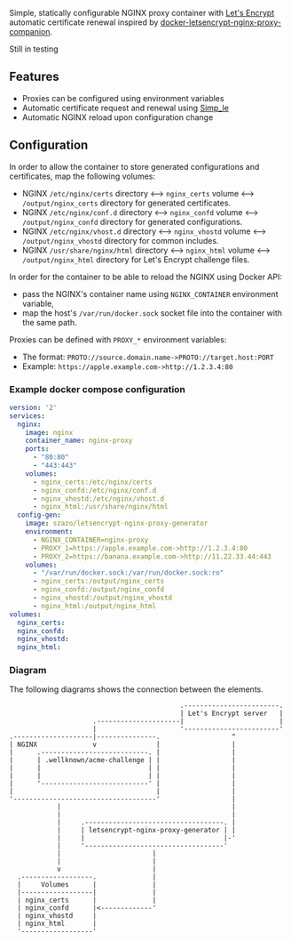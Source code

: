 Simple, statically configurable NGINX proxy container with [Let's Encrypt](https://letsencrypt.org/) automatic certificate renewal inspired by [docker-letsencrypt-nginx-proxy-companion](https://github.com/JrCs/docker-letsencrypt-nginx-proxy-companion).

Still in testing

## Features

* Proxies can be configured using environment variables
* Automatic certificate request and renewal using [Simp_le](https://github.com/zenhack/simp_le/)
* Automatic NGINX reload upon configuration change

## Configuration

In order to allow the container to store generated configurations and certificates, map the following volumes:
* NGINX `/etc/nginx/certs` directory ⟷ `nginx_certs` volume ⟷ `/output/nginx_certs` directory for generated certificates.
* NGINX `/etc/nginx/conf.d` directory ⟷ `nginx_confd` volume ⟷ `/output/nginx_confd` directory for generated configurations.
* NGINX `/etc/nginx/vhost.d` directory ⟷ `nginx_vhostd` volume ⟷ `/output/nginx_vhostd` directory for common includes.
* NGINX `/usr/share/nginx/html` directory ⟷ `nginx_html` volume ⟷ `/output/nginx_html` directory for Let's Encrypt challenge files.

In order for the container to be able to reload the NGINX using Docker API:
- pass the NGINX's container name using `NGINX_CONTAINER` environment variable,
- map the host's `/var/run/docker.sock` socket file into the container with the same path.

Proxies can be defined with `PROXY_*` environment variables:
* The format: `PROTO://source.domain.name->PROTO://target.host:PORT`
* Example: `https://apple.example.com->http://1.2.3.4:80`

### Example docker compose configuration

```yaml
version: '2'
services:
  nginx:
    image: nginx
    container_name: nginx-proxy
    ports:
      - "80:80"
      - "443:443"
    volumes:
      - nginx_certs:/etc/nginx/certs
      - nginx_confd:/etc/nginx/conf.d
      - nginx_vhostd:/etc/nginx/vhost.d
      - nginx_html:/usr/share/nginx/html
  config-gen:
    image: szazo/letsencrypt-nginx-proxy-generator
    environment:
      - NGINX_CONTAINER=nginx-proxy
      - PROXY_1=https://apple.example.com->http://1.2.3.4:80
      - PROXY_2=https://banana.example.com->http://11.22.33.44:443
    volumes:
      - "/var/run/docker.sock:/var/run/docker.sock:ro"
      - nginx_certs:/output/nginx_certs
      - nginx_confd:/output/nginx_confd
      - nginx_vhostd:/output/nginx_vhostd
      - nginx_html:/output/nginx_html
volumes:
  nginx_certs:
  nginx_confd:
  nginx_vhostd:
  nginx_html:
```

### Diagram

The following diagrams shows the connection between the elements.

```
                                           .------------------------.
                                           | Let's Encrypt server   |
                     .---------------------|                        |
                     |                     '------------------------'
.--------------------|---------------.                  ^
| NGINX              v               |                  |
|      .---------------------------. |                  |
|      | .wellknown/acme-challenge | |                  |
|      |                           | |                  |
|      |                           | |                  |
|      '---------------------------' |                  |
|                                    |                  |
'------------------------------------'                  |
            |                                           |
            |                                           |
            |     .-----------------------------------. |
            |     | letsencrypt-nginx-proxy-generator | |
            |     |                                   |-'
            |     '-----------------------------------'
            |                       |
            |                       |
            v                       |
  .------------------.              |
  |     Volumes      |              |
  |------------------|              |
  | nginx_certs      |              |
  | nginx_confd      |<-------------'
  | nginx_vhostd     |
  | nginx_html       |
  '------------------'
```